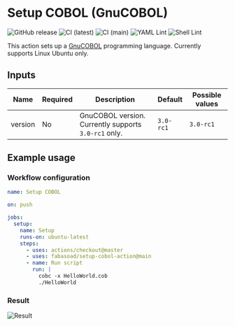 # Setup COBOL (GnuCOBOL)
![GitHub release](https://img.shields.io/github/v/release/fabasoad/setup-cobol-action?include_prereleases) ![CI (latest)](https://github.com/fabasoad/setup-cobol-action/workflows/CI%20(latest)/badge.svg) ![CI (main)](https://github.com/fabasoad/setup-cobol-action/workflows/CI%20(main)/badge.svg) ![YAML Lint](https://github.com/fabasoad/setup-cobol-action/workflows/YAML%20Lint/badge.svg) ![Shell Lint](https://github.com/fabasoad/setup-cobol-action/workflows/Shell%20Lint/badge.svg)

This action sets up a [GnuCOBOL](https://en.wikipedia.org/wiki/COBOL) programming language. Currently supports Linux Ubuntu only.

## Inputs
| Name    | Required | Description                                          | Default   | Possible values |
|---------|----------|------------------------------------------------------|-----------|-----------------|
| version | No       | GnuCOBOL version. Currently supports `3.0-rc1` only. | `3.0-rc1` | `3.0-rc1`       |

## Example usage

### Workflow configuration

```yaml
name: Setup COBOL

on: push

jobs:
  setup:
    name: Setup
    runs-on: ubuntu-latest
    steps:
      - uses: actions/checkout@master
      - uses: fabasoad/setup-cobol-action@main
      - name: Run script
        run: |
          cobc -x HelloWorld.cob
          ./HelloWorld
```

### Result
![Result](https://raw.githubusercontent.com/fabasoad/setup-cobol-action/main/screenshot.png)
